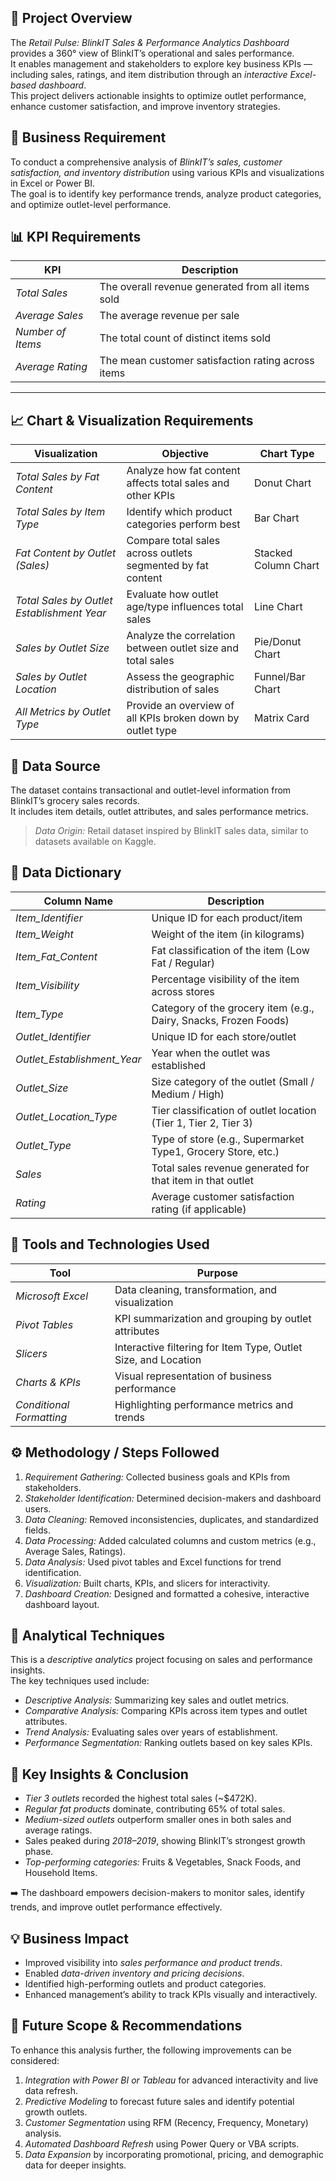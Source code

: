 ## 📘 Project Overview
The *Retail Pulse: BlinkIT Sales & Performance Analytics Dashboard* provides a 360° view of BlinkIT’s operational and sales performance.  
It enables management and stakeholders to explore key business KPIs — including sales, ratings, and item distribution through an *interactive Excel-based dashboard*.  
This project delivers actionable insights to optimize outlet performance, enhance customer satisfaction, and improve inventory strategies.



## 🎯 Business Requirement
To conduct a comprehensive analysis of *BlinkIT’s sales, customer satisfaction, and inventory distribution* using various KPIs and visualizations in Excel or Power BI.  
The goal is to identify key performance trends, analyze product categories, and optimize outlet-level performance.



## 📊 KPI Requirements

| KPI | Description |
|------|--------------|
| *Total Sales* | The overall revenue generated from all items sold |
| *Average Sales* | The average revenue per sale |
| *Number of Items* | The total count of distinct items sold |
| *Average Rating* | The mean customer satisfaction rating across items |

---

## 📈 Chart & Visualization Requirements

| Visualization | Objective | Chart Type |
|----------------|------------|-------------|
| *Total Sales by Fat Content* | Analyze how fat content affects total sales and other KPIs | Donut Chart |
| *Total Sales by Item Type* | Identify which product categories perform best | Bar Chart |
| *Fat Content by Outlet (Sales)* | Compare total sales across outlets segmented by fat content | Stacked Column Chart |
| *Total Sales by Outlet Establishment Year* | Evaluate how outlet age/type influences total sales | Line Chart |
| *Sales by Outlet Size* | Analyze the correlation between outlet size and total sales | Pie/Donut Chart |
| *Sales by Outlet Location* | Assess the geographic distribution of sales | Funnel/Bar Chart |
| *All Metrics by Outlet Type* | Provide an overview of all KPIs broken down by outlet type | Matrix Card |



## 🧮 Data Source
The dataset contains transactional and outlet-level information from BlinkIT’s grocery sales records.  
It includes item details, outlet attributes, and sales performance metrics.

> *Data Origin:* Retail dataset inspired by BlinkIT sales data, similar to datasets available on Kaggle.



## 📑 Data Dictionary

| Column Name | Description |
|--------------|-------------|
| *Item_Identifier* | Unique ID for each product/item |
| *Item_Weight* | Weight of the item (in kilograms) |
| *Item_Fat_Content* | Fat classification of the item (Low Fat / Regular) |
| *Item_Visibility* | Percentage visibility of the item across stores |
| *Item_Type* | Category of the grocery item (e.g., Dairy, Snacks, Frozen Foods) |
| *Outlet_Identifier* | Unique ID for each store/outlet |
| *Outlet_Establishment_Year* | Year when the outlet was established |
| *Outlet_Size* | Size category of the outlet (Small / Medium / High) |
| *Outlet_Location_Type* | Tier classification of outlet location (Tier 1, Tier 2, Tier 3) |
| *Outlet_Type* | Type of store (e.g., Supermarket Type1, Grocery Store, etc.) |
| *Sales* | Total sales revenue generated for that item in that outlet |
| *Rating* | Average customer satisfaction rating (if applicable) |



## 🧰 Tools and Technologies Used
| Tool | Purpose |
|------|----------|
| *Microsoft Excel* | Data cleaning, transformation, and visualization |
| *Pivot Tables* | KPI summarization and grouping by outlet attributes |
| *Slicers* | Interactive filtering for Item Type, Outlet Size, and Location |
| *Charts & KPIs* | Visual representation of business performance |
| *Conditional Formatting* | Highlighting performance metrics and trends |



## ⚙️ Methodology / Steps Followed
1. *Requirement Gathering:* Collected business goals and KPIs from stakeholders.  
2. *Stakeholder Identification:* Determined decision-makers and dashboard users.  
3. *Data Cleaning:* Removed inconsistencies, duplicates, and standardized fields.  
4. *Data Processing:* Added calculated columns and custom metrics (e.g., Average Sales, Ratings).  
5. *Data Analysis:* Used pivot tables and Excel functions for trend identification.  
6. *Visualization:* Built charts, KPIs, and slicers for interactivity.  
7. *Dashboard Creation:* Designed and formatted a cohesive, interactive dashboard layout.



## 🤖 Analytical Techniques
This is a *descriptive analytics* project focusing on sales and performance insights.  
The key techniques used include:
- *Descriptive Analysis:* Summarizing key sales and outlet metrics.  
- *Comparative Analysis:* Comparing KPIs across item types and outlet attributes.  
- *Trend Analysis:* Evaluating sales over years of establishment.  
- *Performance Segmentation:* Ranking outlets based on key sales KPIs.



## 🧠 Key Insights & Conclusion
- *Tier 3 outlets* recorded the highest total sales (~$472K).  
- *Regular fat products* dominate, contributing 65% of total sales.  
- *Medium-sized outlets* outperform smaller ones in both sales and average ratings.  
- Sales peaked during *2018–2019*, showing BlinkIT’s strongest growth phase.  
- *Top-performing categories:* Fruits & Vegetables, Snack Foods, and Household Items.  

➡️ The dashboard empowers decision-makers to monitor sales, identify trends, and improve outlet performance effectively.



## 💡 Business Impact
- Improved visibility into *sales performance and product trends*.  
- Enabled *data-driven inventory and pricing decisions*.  
- Identified high-performing outlets and product categories.  
- Enhanced management’s ability to track KPIs visually and interactively.



## 🔮 Future Scope & Recommendations
To enhance this analysis further, the following improvements can be considered:
1. *Integration with Power BI or Tableau* for advanced interactivity and live data refresh.  
2. *Predictive Modeling* to forecast future sales and identify potential growth outlets.  
3. *Customer Segmentation* using RFM (Recency, Frequency, Monetary) analysis.  
4. *Automated Dashboard Refresh* using Power Query or VBA scripts.  
5. *Data Expansion* by incorporating promotional, pricing, and demographic data for deeper insights.

